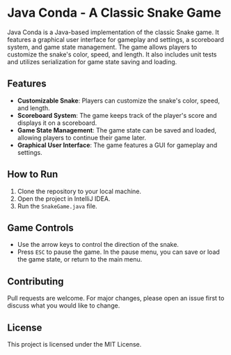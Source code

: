 # Java Conda - A Classic Snake Game

Java Conda is a Java-based implementation of the classic Snake game. It features a graphical user interface for gameplay and settings, a scoreboard system, and game state management. The game allows players to customize the snake's color, speed, and length. It also includes unit tests and utilizes serialization for game state saving and loading.

## Features

- **Customizable Snake**: Players can customize the snake's color, speed, and length.
- **Scoreboard System**: The game keeps track of the player's score and displays it on a scoreboard.
- **Game State Management**: The game state can be saved and loaded, allowing players to continue their game later.
- **Graphical User Interface**: The game features a GUI for gameplay and settings.

## How to Run

1. Clone the repository to your local machine.
2. Open the project in IntelliJ IDEA.
3. Run the `SnakeGame.java` file.

## Game Controls

- Use the arrow keys to control the direction of the snake.
- Press `ESC` to pause the game. In the pause menu, you can save or load the game state, or return to the main menu.

## Contributing

Pull requests are welcome. For major changes, please open an issue first to discuss what you would like to change.

## License

This project is licensed under the MIT License.
